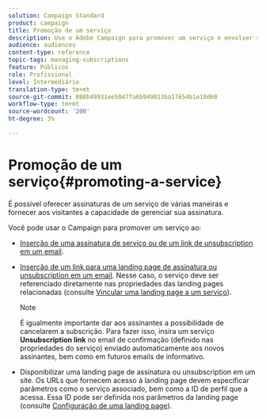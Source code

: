 ```yaml
---
solution: Campaign Standard
product: campaign
title: Promoção de um serviço
description: Use o Adobe Campaign para promover um serviço e envolver seus clientes por meio de landing pages dedicadas, emails ou diretamente do seu site.
audience: audiences
content-type: reference
topic-tags: managing-subscriptions
feature: Públicos
role: Profissional
level: Intermediário
translation-type: tm+mt
source-git-commit: 088b49931ee5047fa6b949813ba17654b1e10d60
workflow-type: tm+mt
source-wordcount: '200'
ht-degree: 3%

---
```



# Promoção de um serviço{#promoting-a-service}

É possível oferecer assinaturas de um serviço de várias maneiras e fornecer aos visitantes a capacidade de gerenciar sua assinatura.

Você pode usar o Campaign para promover um serviço ao:

* [Inserção de uma assinatura de serviço ou de um link de unsubscription em um email](../../designing/using/links.md#inserting-a-link).

* [Inserção de um link para uma landing page de assinatura ou unsubscription em um email](../../designing/using/links.md). Nesse caso, o serviço deve ser referenciado diretamente nas propriedades das landing pages relacionadas (consulte [Vincular uma landing page a um serviço](../../channels/using/configuring-landing-page.md#linking-a-landing-page-to-a-service)).

   >[!NOTE]
   >
   >É igualmente importante dar aos assinantes a possibilidade de cancelarem a subscrição. Para fazer isso, insira um serviço <b>Unsubscription link</b> no email de confirmação (definido nas propriedades do serviço) enviado automaticamente aos novos assinantes, bem como em futuros emails de informativo.

* Disponibilizar uma landing page de assinatura ou unsubscription em um site. Os URLs que fornecem acesso à landing page devem especificar parâmetros como o serviço associado, bem como a ID de perfil que a acessa. Essa ID pode ser definida nos parâmetros da landing page (consulte [Configuração de uma landing page](../../channels/using/configuring-landing-page.md)).
